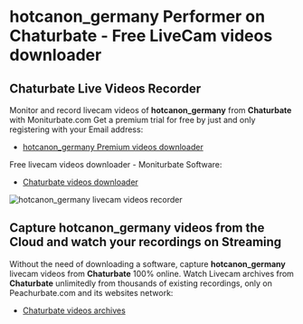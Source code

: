 # hotcanon_germany Performer on Chaturbate - Free LiveCam videos downloader

## Chaturbate Live Videos Recorder

Monitor and record livecam videos of **hotcanon_germany** from **Chaturbate** with Moniturbate.com
Get a premium trial for free by just and only registering with your Email address:
* [hotcanon_germany Premium videos downloader](https://moniturbate.com/request-demo-licence-key.html)

Free livecam videos downloader - Moniturbate Software:
* [Chaturbate videos downloader](https://moniturbate.com/moniturbate-download-software.html)

![hotcanon_germany livecam videos recorder](https://peachurnet.com/templates/moniturbate-software.png)


## Capture hotcanon_germany videos from the Cloud and watch your recordings on Streaming

Without the need of downloading a software, capture **hotcanon_germany** livecam videos from **Chaturbate** 100% online.
Watch Livecam archives from **Chaturbate** unlimitedly from thousands of existing recordings, only on Peachurbate.com and its websites network:
* [Chaturbate videos archives](https://peachurnet.com/)